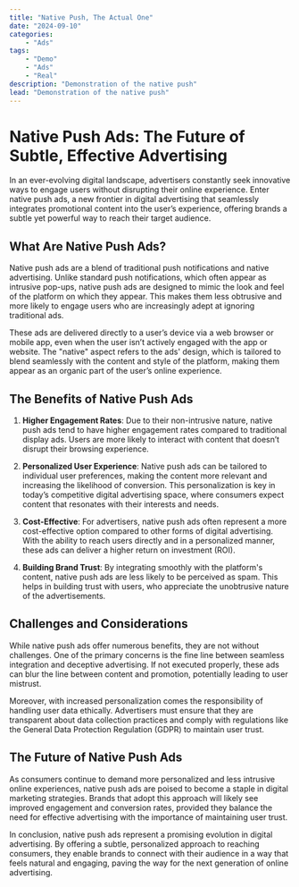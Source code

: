 ```yaml
---
title: "Native Push, The Actual One"
date: "2024-09-10"
categories:
    - "Ads"
tags:
    - "Demo"
    - "Ads"
    - "Real"
description: "Demonstration of the native push"
lead: "Demonstration of the native push"
---
```



# Native Push Ads: The Future of Subtle, Effective Advertising

In an ever-evolving digital landscape, advertisers constantly seek innovative ways to engage users without disrupting
their online experience. Enter native push ads, a new frontier in digital advertising that seamlessly integrates
promotional content into the user’s experience, offering brands a subtle yet powerful way to reach their target
audience.

## What Are Native Push Ads?

Native push ads are a blend of traditional push notifications and native advertising. Unlike standard push
notifications, which often appear as intrusive pop-ups, native push ads are designed to mimic the look and feel of the
platform on which they appear. This makes them less obtrusive and more likely to engage users who are increasingly adept
at ignoring traditional ads.

These ads are delivered directly to a user’s device via a web browser or mobile app, even when the user isn’t actively
engaged with the app or website. The "native" aspect refers to the ads' design, which is tailored to blend seamlessly
with the content and style of the platform, making them appear as an organic part of the user’s online experience.

## The Benefits of Native Push Ads

1. **Higher Engagement Rates**: Due to their non-intrusive nature, native push ads tend to have higher engagement rates
   compared to traditional display ads. Users are more likely to interact with content that doesn’t disrupt their
   browsing experience.

2. **Personalized User Experience**: Native push ads can be tailored to individual user preferences, making the content
   more relevant and increasing the likelihood of conversion. This personalization is key in today’s competitive digital
   advertising space, where consumers expect content that resonates with their interests and needs.

3. **Cost-Effective**: For advertisers, native push ads often represent a more cost-effective option compared to other
   forms of digital advertising. With the ability to reach users directly and in a personalized manner, these ads can
   deliver a higher return on investment (ROI).

4. **Building Brand Trust**: By integrating smoothly with the platform's content, native push ads are less likely to be
   perceived as spam. This helps in building trust with users, who appreciate the unobtrusive nature of the
   advertisements.

## Challenges and Considerations

While native push ads offer numerous benefits, they are not without challenges. One of the primary concerns is the fine
line between seamless integration and deceptive advertising. If not executed properly, these ads can blur the line
between content and promotion, potentially leading to user mistrust.

Moreover, with increased personalization comes the responsibility of handling user data ethically. Advertisers must
ensure that they are transparent about data collection practices and comply with regulations like the General Data
Protection Regulation (GDPR) to maintain user trust.

## The Future of Native Push Ads

As consumers continue to demand more personalized and less intrusive online experiences, native push ads are poised to
become a staple in digital marketing strategies. Brands that adopt this approach will likely see improved engagement and
conversion rates, provided they balance the need for effective advertising with the importance of maintaining user
trust.

In conclusion, native push ads represent a promising evolution in digital advertising. By offering a subtle,
personalized approach to reaching consumers, they enable brands to connect with their audience in a way that feels
natural and engaging, paving the way for the next generation of online advertising.
